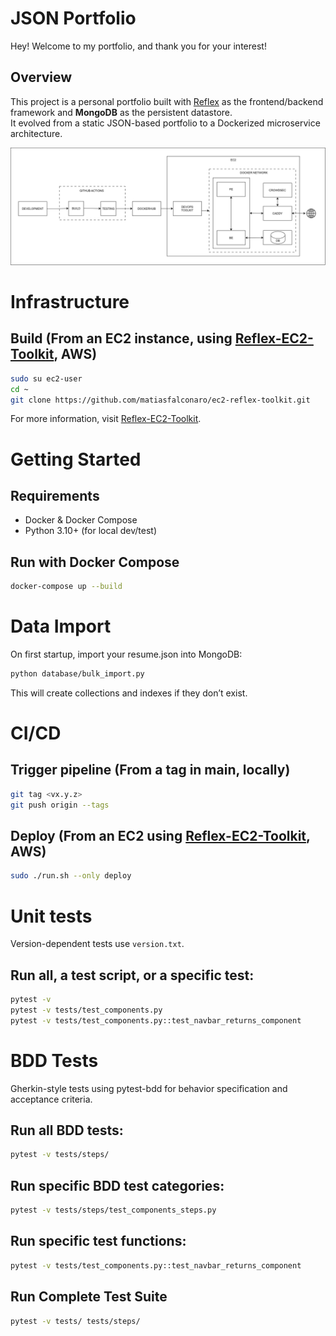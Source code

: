 # JSON Portfolio
Hey! Welcome to my portfolio, and thank you for your interest!

## Overview
This project is a personal portfolio built with [Reflex](https://reflex.dev) as the frontend/backend framework
and **MongoDB** as the persistent datastore.  
It evolved from a static JSON-based portfolio to a Dockerized microservice architecture.

![Architecture](docs/architecture.svg)

# Infrastructure
## Build (From an EC2 instance, using [Reflex-EC2-Toolkit](https://github.com/matiasfalconaro/ec2-reflex-toolkit), AWS)
```bash
sudo su ec2-user
cd ~
git clone https://github.com/matiasfalconaro/ec2-reflex-toolkit.git
```

For more information, visit [Reflex-EC2-Toolkit](https://github.com/matiasfalconaro/ec2-reflex-toolkit).

# Getting Started

## Requirements
- Docker & Docker Compose
- Python 3.10+ (for local dev/test)

## Run with Docker Compose
```bash
docker-compose up --build
```

# Data Import
On first startup, import your resume.json into MongoDB:
```bash
python database/bulk_import.py
```
This will create collections and indexes if they don’t exist.

# CI/CD
## Trigger pipeline (From a tag in main, locally)
```bash
git tag <vx.y.z>
git push origin --tags
```

## Deploy (From an EC2 using [Reflex-EC2-Toolkit](https://github.com/matiasfalconaro/ec2-reflex-toolkit), AWS)
```bash
sudo ./run.sh --only deploy
```

# Unit tests
Version-dependent tests use `version.txt`.

## Run all, a test script, or a specific test:
```bash
pytest -v
pytest -v tests/test_components.py
pytest -v tests/test_components.py::test_navbar_returns_component
```

# BDD Tests
Gherkin-style tests using pytest-bdd for behavior specification and acceptance criteria.

## Run all BDD tests:
```bash
pytest -v tests/steps/
```

## Run specific BDD test categories:
```bash
pytest -v tests/steps/test_components_steps.py
```

## Run specific test functions:
```bash
pytest -v tests/test_components.py::test_navbar_returns_component
```

## Run Complete Test Suite
```bash
pytest -v tests/ tests/steps/
```